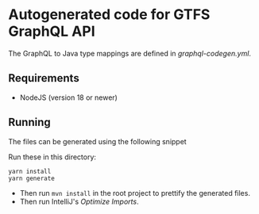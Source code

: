 # Autogenerated code for GTFS GraphQL API

The GraphQL to Java type mappings are defined in _graphql-codegen.yml_.

## Requirements

- NodeJS (version 18 or newer)

## Running

The files can be generated using the following snippet

Run these in this directory:
```
yarn install
yarn generate
```
- Then run `mvn install` in the root project to prettify the generated files. 
- Then run IntelliJ's _Optimize Imports_.